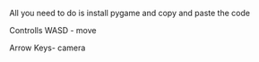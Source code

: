 All you need to do is install pygame and copy and paste the code

Controlls
WASD - move

Arrow Keys- camera
